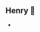 ## Henry 👋

- <template>
    <div>
      <!-- 最外层的盒子 -->

      <div class="outerBox">
        <!-- 第一大块 -->
        <!-- 左边整体的内容 -->
        <div class="dateBox">
          <h2>2021/12/31</h2>
          <div>
            <p>发生的事件</p>
            <ul>事件的详细内容事件的详细内容事件的详细内容事件的详细内容事件的详细内容</ul>
          </div>
        </div>
        <!-- 右边整体的内容 -->
        <div class="dateLeftBox" style="top: 120px;">
          <h2>2021/12/25</h2>
          <div>
            <p>发生的事件</p>
            <ul>事件的详细内容</ul>
          </div>
        </div>

        <!-- 第二大块 -->
        <!-- 左边整体的内容 -->
        <div class="dateBox" style="top: 240px;">
          <h2>2021/12/23</h2>
          <div>
            <p>发生的事件</p>
            <ul>事件的详细内容</ul>
          </div>

        </div>
        <!-- 右边整体的内容 -->
        <div class="dateLeftBox" style="top: 360px;">
          <h2>2021/12/13</h2>
          <div>
            <p>发生的事件</p>
            <ul>事件的详细内容</ul>
          </div>
        </div>

        <!-- 第三大块 -->
        <!-- 左边整体的内容 -->
        <div class="dateBox" style="top: 480px;">
          <h2>2020/12/23</h2>
          <div>
            <p>发生的事件</p>
            <ul>事件的详细内容</ul>
          </div>

        </div>
        <!-- 右边整体的内容 -->
        <div class="dateLeftBox" style="top: 600px;">
          <h2>2020/05/14</h2>
          <div>
            <p>发生的事件</p>
            <ul>事件的详细内容</ul>
          </div>
        </div>

        <!-- 第四大块 -->
        <!-- 左边整体的内容 -->
        <div class="dateBox" style="top: 720px;">
          <h2>2020/12/23</h2>
          <div>
            <p>发生的事件</p>
            <ul>事件的详细内容</ul>
          </div>

        </div>
        <!-- 右边整体的内容 -->
        <div class="dateLeftBox" style="top: 840px;">
          <h2>2020/05/14</h2>
          <div>
            <p>发生的事件</p>
            <ul>事件的详细内容</ul>
          </div>
        </div>
      </div>

    </div>

  </template>

  <script>
  export default {};
  </script>

  <style scoped>
  .outerBox {
    /* 竖线样式 高度根据事件的多少调整*/
    width: 5px;
    height: 900px;
    background: rgb(221, 221, 221);
    margin: 40px auto;
    position: relative;
    -webkit-animation: heightSlide 2s linear;
  }
  
  @-webkit-keyframes heightSlide {
    /* 竖线的动画效果：以百分比来规定改变发生的时间，0% 是动画的开始时间，100% 动画的结束时间 */
    0% {
      height: 0;
    }
  
    100% {
      height: 900px;
    }
  }
  
  .outerBox:after {
    /* 竖线末尾文字样式 */
    content: "未完待续";
    width: 100px;
    color: rgb(84, 84, 85);
    position: absolute;
    margin-left: -48px;
    text-align: center;
    bottom: -30px;
    -webkit-animation: showIn 5.5s ease;
  }
  
  .outerBox .dateBox,
  .outerBox .dateLeftBox {
    /* 球球的样式 */
    position: absolute;
    margin-left: -4px;
    margin-top: -10px;
    width: 13px;
    height: 13px;
    border-radius: 50%;
    border: 4px solid rgb(221, 221, 221);
    background: rgb(31, 122, 252);
    -webkit-transition: all 0.5s;
    -webkit-animation: showIn ease;
  }
  
  .outerBox .dateBox:nth-child(1) {
    /* 第一个事件 设置动画在几秒内完成 */
    -webkit-animation-duration: 1s;
  }
  
  .outerBox .dateLeftBox:nth-child(2) {
    /* 第二个事件 设置动画在几秒内完成 */
    -webkit-animation-duration: 1.5s;
  }
  
  .outerBox .dateBox:nth-child(3) {
    /* 第三个事件 设置动画在几秒内完成 */
    -webkit-animation-duration: 2s;
  }
  
  .outerBox .dateLeftBox:nth-child(4) {
    /* 第四个事件 设置动画在几秒内完成 */
    -webkit-animation-duration: 2.5s;
  }
  
  .outerBox .dateBox:nth-child(5) {
    /* 第五个事件 设置动画在几秒内完成 */
    -webkit-animation-duration: 3s;
  }
  
  .outerBox .dateLeftBox:nth-child(6) {
    /* 第六个事件 设置动画在几秒内完成 */
    -webkit-animation-duration: 3.5s;
  }
  
  .outerBox .dateBox:nth-child(7) {
    /* 第七个事件 设置动画在几秒内完成 */
    -webkit-animation-duration: 4s;
  }
  
  .outerBox .dateLeftBox:nth-child(8) {
    /* 第八个事件 设置动画在几秒内完成 */
    -webkit-animation-duration: 4.5s;
  }
  
  @-webkit-keyframes showIn {
    /* 球球、竖线、左右的模块的动画 */
    0%,
    70% {
      opacity: 0;
    }
  
    100% {
      opacity: 1;
    }
  }
  
  .outerBox .dateBox h2,
  .outerBox .dateLeftBox h2 {
    /* 日期的样式 */
    position: absolute;
    margin-left: -120px;
    margin-top: 3px;
    color: rgb(84, 84, 85);
    font-size: 14px;
    cursor: pointer;
    /* -webkit-animation: showIn 3s ease; */
  }
  
  .outerBox .dateLeftBox h2 {
    /* 右边日期的样式 */
    margin-left: 60px;
    width: 100px;
  }
  
  .outerBox .dateBox:hover,
  .outerBox .dateLeftBox:hover {
    /* 触摸事件后球球的样式 */
    border: 4px solid rgb(195, 195, 195);
    background: rgb(143, 189, 253);
    box-shadow: 0 0 2px 2px rgba(255, 255, 255, 0.4);
  }
  
  .outerBox .dateBox div,
  .outerBox .dateLeftBox div {
    /* 左右事件的样式 */
    position: absolute;
    top: 50%;
    margin-top: -10px;
    left: 50px;
    width: 300px;
    height: 22px;
    border: 2px solid rgb(84, 84, 85);
    border-radius: 6px;
    z-index: 2;
    overflow: hidden;
    cursor: pointer;
    /* -webkit-animation: showIn 5s ease; */
    -webkit-transition: all 0.5s;
  }
  
  .outerBox .dateLeftBox div {
    /* 左边事件的样式 */
    left: -337px;
  }
  
  .outerBox .dateBox div:hover,
  .outerBox .dateLeftBox div:hover {
    /* 触摸事件后的高度 */
    height: 68px;
  }
  
  .outerBox .dateBox div p,
  .outerBox .dateLeftBox div p {
    /* 左右事件的字体样式 */
    color: rgb(84, 84, 85);
    font-weight: bold;
    text-align: center;
  }
  
  .outerBox .dateBox:before,
  .outerBox .dateLeftBox:before {
    /* 右边事件的角标样式 */
    content: "";
    position: absolute;
    top: -4px;
    left: 37px;
    width: 0px;
    height: 0px;
    border: 7px solid transparent;
    border-right: 7px solid rgb(84, 84, 85);
    z-index: -1;
    -webkit-animation: showIn 5s ease;
  }
  
  .outerBox .dateLeftBox:before {
    /* 左边事件的角标样式 */
    left: -38px;
    border: 7px solid transparent;
    border-left: 7px solid rgb(84, 84, 85);
  }
  
  .outerBox .dateBox div ul,
  .outerBox .dateLeftBox div ul {
    /* 左右事件触摸展开后内容的样式 */
    list-style: none;
    width: 300px;
    padding: 4px;
    border-top: 2px solid rgb(84, 84, 85);
    color: rgb(84, 84, 85);
    font-size: 14px;
  }
  </style>
